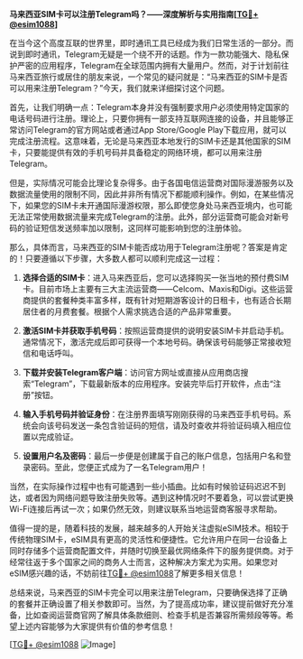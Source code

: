**马来西亚SIM卡可以注册Telegram吗？——深度解析与实用指南[[TG💪+ @esim1088](https://t.me/s/esim1088)]**

在当今这个高度互联的世界里，即时通讯工具已经成为我们日常生活的一部分。而说到即时通讯，Telegram无疑是一个绕不开的话题。作为一款功能强大、隐私保护严密的应用程序，Telegram在全球范围内拥有大量用户。然而，对于计划前往马来西亚旅行或居住的朋友来说，一个常见的疑问就是：“马来西亚的SIM卡是否可以用来注册Telegram？”今天，我们就来详细探讨这个问题。

首先，让我们明确一点：Telegram本身并没有强制要求用户必须使用特定国家的电话号码进行注册。理论上，只要你拥有一部支持互联网连接的设备，并且能够正常访问Telegram的官方网站或者通过App Store/Google Play下载应用，就可以完成注册流程。这意味着，无论是马来西亚本地发行的SIM卡还是其他国家的SIM卡，只要能提供有效的手机号码并具备稳定的网络环境，都可以用来注册Telegram。

但是，实际情况可能会比理论复杂得多。由于各国电信运营商对国际漫游服务以及数据流量使用的限制不同，因此并非所有情况下都能顺利操作。例如，在某些情况下，如果您的SIM卡未开通国际漫游权限，那么即使您身处马来西亚境内，也可能无法正常使用数据流量来完成Telegram的注册。此外，部分运营商可能会对新号码的验证短信发送频率加以限制，这同样可能影响到您的注册体验。

那么，具体而言，马来西亚的SIM卡能否成功用于Telegram注册呢？答案是肯定的！只要遵循以下步骤，大多数人都可以顺利完成这一过程：

1. **选择合适的SIM卡**：进入马来西亚后，您可以选择购买一张当地的预付费SIM卡。目前市场上主要有三大主流运营商——Celcom、Maxis和Digi。这些运营商提供的套餐种类丰富多样，既有针对短期游客设计的日租卡，也有适合长期居住者的月费套餐。根据个人需求挑选合适的产品非常重要。

2. **激活SIM卡并获取手机号码**：按照运营商提供的说明安装SIM卡并启动手机。通常情况下，激活完成后即可获得一个本地号码。确保该号码能够正常接收短信和电话呼叫。

3. **下载并安装Telegram客户端**：访问官方网址或直接从应用商店搜索“Telegram”，下载最新版本的应用程序。安装完毕后打开软件，点击“注册”按钮。

4. **输入手机号码并验证身份**：在注册界面填写刚刚获得的马来西亚手机号码。系统会向该号码发送一条包含验证码的短信，请及时查收并将验证码填入相应位置以完成验证。

5. **设置用户名及密码**：最后一步便是创建属于自己的账户信息，包括用户名和登录密码。至此，您便正式成为了一名Telegram用户！

当然，在实际操作过程中也有可能遇到一些小插曲。比如有时候验证码迟迟不到达，或者因为网络问题导致注册失败等。遇到这种情况时不要着急，可以尝试更换Wi-Fi连接后再试一次；如果仍然无效，则建议联系当地运营商客服寻求帮助。

值得一提的是，随着科技的发展，越来越多的人开始关注虚拟eSIM技术。相较于传统物理SIM卡，eSIM具有更高的灵活性和便捷性。它允许用户在同一台设备上同时存储多个运营商配置文件，并随时切换至最优网络条件下的服务提供商。对于经常往返于多个国家之间的商务人士而言，这种解决方案尤为实用。如果您对eSIM感兴趣的话，不妨前往[TG💪+ @esim1088](https://t.me/s/esim1088)了解更多相关信息！

总结来说，马来西亚的SIM卡完全可以用来注册Telegram，只要确保选择了正确的套餐并正确设置了相关参数即可。当然，为了提高成功率，建议提前做好充分准备，比如查阅运营商官网了解具体条款细则、检查手机是否兼容所需频段等等。希望上述内容能够为大家提供有价值的参考信息！

[[TG💪+ @esim1088](https://t.me/s/esim1088) ![Image](https://i.postimg.cc/4NQfJmqS/Snipaste-2025-05-13-00-14-12.png)]